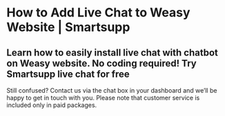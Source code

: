 # How to Add Live Chat to Weasy Website | Smartsupp
## Learn how to easily install live chat with chatbot on Weasy website. No coding required! Try Smartsupp live chat for free
Still confused? Contact us via the chat box in your dashboard and we’ll be happy to get in touch with you. Please note that customer service is included only in paid packages.

